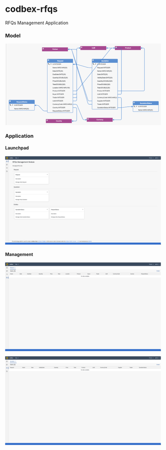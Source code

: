 # codbex-rfqs
RFQs Management Application

### Model

![model](images/rfqs-model.png)

### Application

#### Launchpad

![launchpad](images/rfqs-launchpad.png)

#### Management

![request](images/rfqs-request.png)

![quotation](images/rfqs-quotation.png)